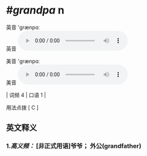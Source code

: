 # ***\#grandpa*** n
英音 'ɡrænpɑː  
英音
<audio src="./media/grandpa-B.aac" controls="controls"></audio>

美音 'ɡrænpɑː  
美音
<audio src="./media/grandpa.aac" controls="controls"></audio>



| 词频 4 | 口语 1 |  

用法点拨  [ C ]

英文释义
---
### 1.*高义频：* **[非正式用语]爷爷； 外公(grandfather)**  


